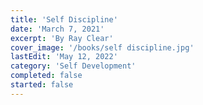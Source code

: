 ```yaml
---
title: 'Self Discipline'
date: 'March 7, 2021'
excerpt: 'By Ray Clear'
cover_image: '/books/self discipline.jpg'
lastEdit: 'May 12, 2022'
category: 'Self Development'
completed: false
started: false
---
```


